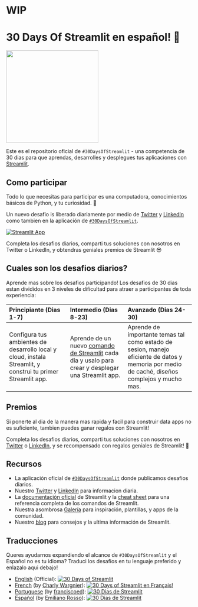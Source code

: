 # WIP
# 30 Days Of Streamlit en español! 🎈

<img src='3AF34648-C61D-47CE-9E56-C496C5A7C240.jpeg' height=250>

Este es el repositorio oficial de `#30DaysOfStreamlit` - una competencia de 30 dias para que aprendas, desarrolles y desplegues tus aplicaciones con  [Streamlit](https://streamlit.io).

## Como participar

Todo lo que necesitas para participar es una computadora, conocimientos básicos de Python, y tu curiosidad. 🧠

Un nuevo desafio is liberado diariamente por medio de [Twitter](https://twitter.com/streamlit) y [LinkedIn](https://www.linkedin.com/company/streamlit/posts/?feedView=all) como tambien en la aplicación de [`#30DaysOfStreamlit`](https://share.streamlit.io/streamlit/30days/).

[![Streamlit App](https://static.streamlit.io/badges/streamlit_badge_black_white.svg)](https://share.streamlit.io/streamlit/30days/)

Completa los desafios diarios, comparti tus soluciones con nosotros en Twitter o LinkedIn, y obtendras geniales premios de Streamlit 😎

## Cuales son los desafios diarios?

Aprende mas sobre los desafios participando! Los desafios de 30 dias estan divididos en 3 niveles de dificultad para atraer a participantes de toda experiencia:

| Principiante (Dias 1-7) | Intermedio (Dias 8-23) | Avanzado (Dias 24-30) |
| :---        |    :----   |          :--- |
| Configura tus ambientes de desarrollo local y cloud, instala Streamlit, y construi tu primer Streamlit app.| Aprende de un nuevo [comando de Streamlit](https://docs.streamlit.io/library/api-reference) cada dia y usalo para crear y desplegar una Streamlit app. | Aprende de importante temas tal como estado de sesion, manejo eficiente de datos y memoria por medio de caché, diseños complejos y mucho mas.


## Premios

Si ponerte al dia de la manera mas rapida y facil para construir data apps no es suficiente, tambien puedes ganar regalos con Streamlit!

Completa los desafios diarios, comparti tus soluciones con nosotros en [Twitter](https://twitter.com/streamlit) o [LinkedIn](https://www.linkedin.com/company/streamlit/posts/?feedView=all), y se recompensado con regalos geniales de Streamlit! 🎁

## Recursos

- La aplicación oficial de [`#30DaysOfStreamlit`](https://share.streamlit.io/streamlit/30days/) donde publicamos desafios diarios.
- Nuestro [Twitter](https://twitter.com/streamlit) y [LinkedIn](https://www.linkedin.com/company/streamlit/posts/?feedView=all) para informacion diaria.
- La [documentación oficial](https://docs.streamlit.io/) de Streamlit y la [cheat sheet](https://docs.streamlit.io/library/cheatsheet) para una referencia completa de los comandos de Streamlit.
- Nuestra asombrosa [Galería](https://streamlit.io/gallery) para inspiración, plantillas, y apps de la comunidad.
- Nuestro [blog](https://blog.streamlit.io/how-to-master-streamlit-for-data-science/) para consejos y la ultima información de Streamlit.

## Traducciones

Queres ayudarnos expandiendo el alcance de `#30DaysOfStreamlit` y el Español no es tu idioma? Traduci los desafios en tu lenguaje preferido y enlazalo aqui debajo!
- [English](https://github.com/streamlit/30days) (Official): [![30 Days of Streamlit](https://static.streamlit.io/badges/streamlit_badge_black_white.svg)](https://30days.streamlitapp.com)
- [French](https://github.com/streamlit/30days-French) (by [Charly Wargnier](https://github.com/charlyWargnier/)): [![30 Days of Streamlit en Français!](https://static.streamlit.io/badges/streamlit_badge_black_white.svg)](https://30days-in-french.streamlitapp.com/)
- [Portuguese](https://github.com/franciscoed/30days) (by [franciscoed](https://github.com/franciscoed)): [![30 Dias de Streamlit](https://static.streamlit.io/badges/streamlit_badge_black_white.svg)](https://share.streamlit.io/franciscoed/30days)
- [Español](https://github.com/arraydude/30days-spanish/) (by [Emiliano Rosso](https://github.com/arraydude)): [![30 Dias de Streamlit](https://static.streamlit.io/badges/streamlit_badge_black_white.svg)](https://share.streamlit.io/arraydude/30days)

